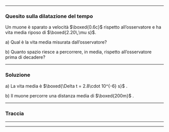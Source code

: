 * * *

### Quesito sulla dilatazione del tempo

Un muone è sparato a velocità $\boxed{0.6c}$ rispetto all’osservatore e ha vita media riposo di $\boxed{2.20\,\mu s}$.

a) Qual è la vita media misurata dall’osservatore?  

b) Quanto spazio riesce a percorrere, in media, rispetto all’osservatore prima di decadere?

* * *

### Soluzione

a) La vita media è $\boxed{\Delta t = 2.8\cdot 10^{-6} s}$ . 

b) Il muone percorre una distanza media di $\boxed{200m}$ .

* * *

### Traccia

* * *

* * *